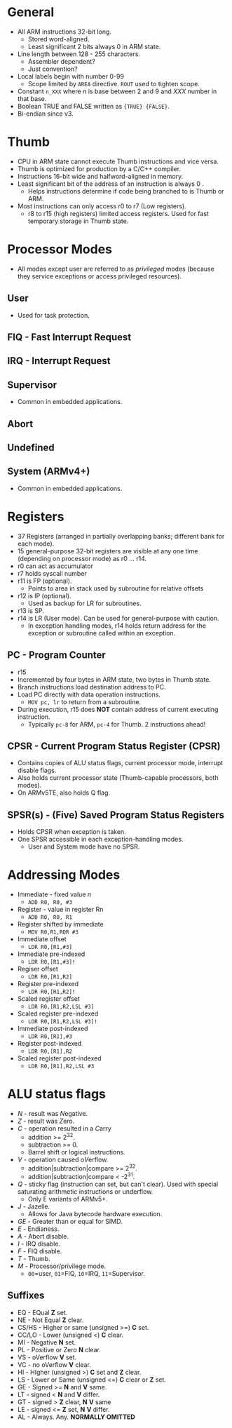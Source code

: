 <!--
  Author: @NE- https://github.com/NE-
  Date: 2022 July 06
  Purpose: General notes for the ARM processor
-->

# General
- All ARM instructions 32-bit long.
  - Stored word-aligned.
  - Least significant 2 bits always 0 in ARM state.
- Line length between 128 - 255 characters.
  - Assembler dependent? 
  - Just convention?
- Local labels begin with number 0-99
  - Scope limited by `AREA` directive. `ROUT` used to tighten scope.
- Constant `n_XXX` where *n* is base between 2 and 9 and *XXX* number in that base.
- Boolean TRUE and FALSE written as `{TRUE} {FALSE}`.
- Bi-endian since v3.
# Thumb
- CPU in ARM state cannot execute Thumb instructions and vice versa.
- Thumb is optimized for production by a C/C++ compiler.
- Instructions 16-bit wide and halfword-aligned in memory.
- Least significant bit of the address of an instruction is always 0 .
  - Helps instructions determine if code being branched to is Thumb or ARM.
- Most instructions can only access r0 to r7 (Low registers).
  - r8 to r15 (high registers) limited access registers. Used for fast temporary storage in Thumb state.


# Processor Modes
- All modes except user are referred to as *privileged* modes (because they service exceptions or access privileged resources).
## User
- Used for task protection.
## FIQ - Fast Interrupt Request
## IRQ - Interrupt Request
## Supervisor
- Common in embedded applications.
## Abort
## Undefined
## System (ARMv4+)
- Common in embedded applications.

# Registers
- 37 Registers (arranged in partially overlapping banks; different bank for each mode).
- 15 general-purpose 32-bit registers are visible at any one time (depending on processor mode) as r0 ... r14.
- r0 can act as accumulator
- r7 holds syscall number
- r11 is FP (optional).
  - Points to area in stack used by subroutine for relative offsets
- r12 is IP (optional).
  - Used as backup for LR for subroutines.
- r13 is SP.
- r14 is LR (User mode). Can be used for general-purpose with caution.  
  - In exception handling modes, r14 holds return address for the exception or subroutine called within an exception.
## PC - Program Counter
- r15
- Incremented by four bytes in ARM state, two bytes in Thumb state.
- Branch instructions load destination address to PC.
- Load PC directly with data operation instructions.
  - `MOV pc, lr` to return from a subroutine.
- During execution, r15 does **NOT** contain address of current executing instruction.
  - Typically `pc-8` for ARM, `pc-4` for Thumb. 2 instructions ahead!
## CPSR - Current Program Status Register (CPSR)
- Contains copies of ALU status flags, current processor mode, interrupt disable flags.
- Also holds current processor state (Thumb-capable processors, both modes).
- On ARMv5TE, also holds Q flag.
## SPSR(s) - (Five) Saved Program Status Registers
- Holds CPSR when exception is taken.
- One SPSR accessible in each exception-handling modes.
  - User and System mode have no SPSR.

# Addressing Modes
- Immediate - fixed value *n*
  - `ADD R0, R0, #3`
- Register - value in register Rn
  - `ADD R0, R0, R1`
- Register shifted by immediate
  - `MOV R0,R1,ROR #3`
- Immediate offset
  - `LDR R0,[R1,#3]`
- Immediate pre-indexed
  - `LDR R0,[R1,#3]!`
- Regiser offset
  - `LDR R0,[R1,R2]`
- Register pre-indexed
  - `LDR R0,[R1,R2]!`
- Scaled register offset
  - `LDR R0,[R1,R2,LSL #3]`
- Scaled register pre-indexed
  - `LDR R0,[R1,R2,LSL #3]!`
- Immediate post-indexed
  - `LDR R0,[R1],#3`
- Register post-indexed
  - `LDR R0,[R1],R2`
- Scaled register post-indexed
  - `LDR R0,[R1],R2,LSL #3`

# ALU status flags
- *N* - result was *N*egative.
- *Z* - result was *Z*ero.
- *C* - operation resulted in a *C*arry
  - addition >= 2<sup>32</sup>.
  - subtraction >= 0.
  - Barrel shift or logical instructions.
- *V* - operation caused o*V*erflow.
  - addition|subtraction|compare >= 2<sup>32</sup>.
  - addition|subtraction|compare < -2<sup>31</sup>.
- *Q* - sticky flag (instruction can set, but can't clear). Used with special saturating arithmetic instructions or underflow.
  - Only E variants of ARMv5+.
- *J* - Jazelle. 
  - Allows for Java bytecode hardware execution.
- *GE* - Greater than or equal for SIMD.
- *E* - Endianess.
- *A* - Abort disable.
- *I* - IRQ disable.
- *F* - FIQ disable.
- *T* - Thumb.
- *M* - Processor/privilege mode.
  - `00`=user, `01`=FIQ, `10`=IRQ, `11`=Supervisor.
## Suffixes
- EQ - EQual **Z** set.
- NE - Not Equal **Z** clear.
- CS/HS - Higher or same (unsigned >=) **C** set.
- CC/LO - Lower (unsigned <) **C** clear.
- MI - Negative **N** set.
- PL - Positive or Zero **N** clear.
- VS - oVerflow **V** set.
- VC - no oVerflow **V** clear.
- HI - HIgher (unsigned >) **C** set and **Z** clear.
- LS - Lower or Same (unsigned <=) **C** clear or **Z** set.
- GE - Signed >= **N** and **V** same.
- LT - signed < **N** and **V** differ.
- GT - signed > **Z** clear, **N** **V** same
- LE - signed <= **Z** set, **N** **V** differ.
- AL - Always. Any. **NORMALLY OMITTED**